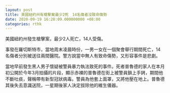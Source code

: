 ```yaml
---
layout: post
title: 美國紐約州有槍擊案最少2死　14名傷者沒致命傷勢
date: 2020-09-19 16:28:09.000000000 +08:00
categories: rthk
---
```


美國紐約州發生槍擊案，最少2人死亡，14人受傷。

事發在羅切斯特市，當地周末凌晨時份，一男一女在一個聚會舉行期間死亡，14名傷者分別被送往兩間醫院。警方說當中無人有致命傷勢，又形容事件是悲劇。

當地早前發生黑人男子懷疑被警員暴力執法致死的事件。死者普魯德的家人在本月初公開於今年3月拍攝的片段，顯示赤裸的普魯德在街上被警員鎖上手銬，期間他不斷吐痰，聲稱帶有新型冠狀病毒。警員為他套上面罩，又將他壓在地上。普魯德其後失去意識送院，一星期後家人決定拔除他的維生儀器。
